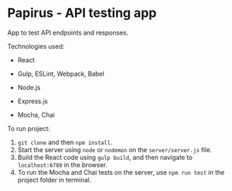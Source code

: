 # Papirus - API testing app

App to test API endpoints and responses.

Technologies used:

- React

- Gulp, ESLint, Webpack, Babel

- Node.js

- Express.js

- Mocha, Chai


To run project: 

1. `git clone` and then `npm install`. 
2. Start the server using `node` or `nodemon` on the `server/server.js` file.
3. Build the React code using `gulp build`, and then navigate to `localhost:6789` in the browser.
4. To run the Mocha and Chai tests on the server, use `npm run test` in the project folder in terminal.
